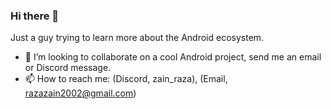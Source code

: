 ### Hi there 👋

<!--
**zainaraza43/zainaraza43** is a ✨ _special_ ✨ repository because its `README.md` (this file) appears on your GitHub profile.
-->
Just a guy trying to learn more about the Android ecosystem. 

- 👯 I’m looking to collaborate on a cool Android project, send me an email or Discord message.
- 📫 How to reach me: (Discord, zain_raza), (Email, razazain2002@gmail.com)

